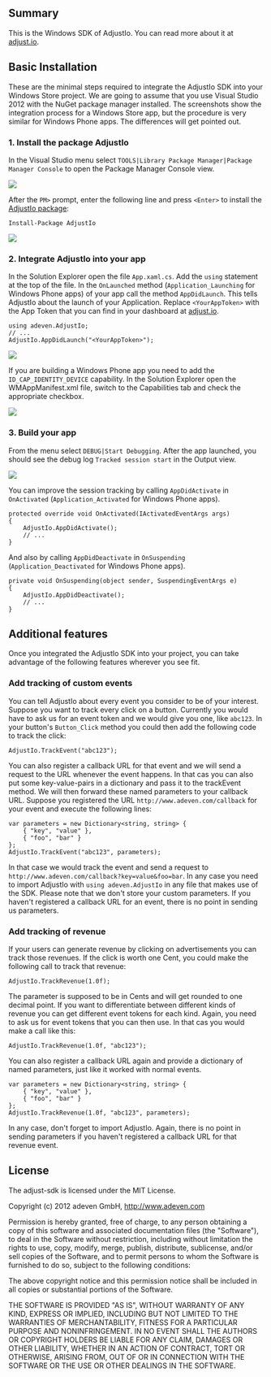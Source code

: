 ## Summary

This is the Windows SDK of AdjustIo. You can read more about it at [adjust.io][].

## Basic Installation

These are the minimal steps required to integrate the AdjustIo SDK into your Windows Store project. We are going to assume that you use Visual Studio 2012 with the NuGet package manager installed. The screenshots show the integration process for a Windows Store app, but the procedure is very similar for Windows Phone apps. The differences will get pointed out.

### 1. Install the package AdjustIo
In the Visual Studio menu select `TOOLS|Library Package Manager|Package Manager Console` to open the Package Manager Console view.

![][console]

After the `PM>` prompt, enter the following line and press `<Enter>` to install the [AdjustIo package][NuGet]:

    Install-Package AdjustIo

![][install]

### 2. Integrate AdjustIo into your app
In the Solution Explorer open the file `App.xaml.cs`. Add the `using` statement at the top of the file. In the `OnLaunched` method (`Application_Launching` for Windows Phone apps) of your app call the method `AppDidLaunch`. This tells AdjustIo about the launch of your Application. Replace `<YourAppToken>` with the App Token that you can find in your dashboard at [adjust.io][].

    using adeven.AdjustIo;
    // ...
    AdjustIo.AppDidLaunch("<YourAppToken>");

![][launch]

If you are building a Windows Phone app you need to add the `ID_CAP_IDENTITY_DEVICE` capability. In the Solution Explorer open the WMAppManifest.xml file, switch to the Capabilities tab and check the appropriate checkbox.

![][capabilities]

### 3. Build your app
From the menu select `DEBUG|Start Debugging`. After the app launched, you should see the debug log `Tracked session start` in the Output view.

![][output]

You can improve the session tracking by calling `AppDidActivate` in `OnActivated` (`Application_Activated` for Windows Phone apps).

    protected override void OnActivated(IActivatedEventArgs args)
    {
        AdjustIo.AppDidActivate();
        // ...
    }
And also by calling `AppDidDeactivate` in `OnSuspending` (`Application_Deactivated` for Windows Phone apps).

    private void OnSuspending(object sender, SuspendingEventArgs e)
    {
        AdjustIo.AppDidDeactivate();
        // ...
    }
## Additional features

Once you integrated the AdjustIo SDK into your project, you can take advantage of the following features wherever you see fit.

### Add tracking of custom events
You can tell AdjustIo about every event you consider to be of your interest. Suppose you want to track every click on a button. Currently you would have to ask us for an event token and we would give you one, like `abc123`. In your button's `Button_Click` method you could then add the following code to track the click:

    AdjustIo.TrackEvent("abc123");

You can also register a callback URL for that event and we will send a request to the URL whenever the event happens. In that cas you can also put some key-value-pairs in a dictionary and pass it to the trackEvent method. We will then forward these named parameters to your callback URL. Suppose you registered the URL `http://www.adeven.com/callback` for your event and execute the following lines:

    var parameters = new Dictionary<string, string> {
        { "key", "value" },
        { "foo", "bar" }
    };
    AdjustIo.TrackEvent("abc123", parameters);

In that case we would track the event and send a request to `http://www.adeven.com/callback?key=value&foo=bar`. In any case you need to import AdjustIo with `using adeven.AdjustIo` in any file that makes use of the SDK. Please note that we don't store your custom parameters. If you haven't registered a callback URL for an event, there is no point in sending us parameters.

### Add tracking of revenue
If your users can generate revenue by clicking on advertisements you can track those revenues. If the click is worth one Cent, you could make the following call to track that revenue:

    AdjustIo.TrackRevenue(1.0f);

The parameter is supposed to be in Cents and will get rounded to one decimal point. If you want to differentiate between different kinds of revenue you can get different event tokens for each kind. Again, you need to ask us for event tokens that you can then use. In that cas you would make a call like this:

    AdjustIo.TrackRevenue(1.0f, "abc123");

You can also register a callback URL again and provide a dictionary of named parameters, just like it worked with normal events.

    var parameters = new Dictionary<string, string> {
        { "key", "value" },
        { "foo", "bar" }
    };
    AdjustIo.TrackRevenue(1.0f, "abc123", parameters);

In any case, don't forget to import AdjustIo. Again, there is no point in sending parameters if you haven't registered a callback URL for that revenue event.

[adjust.io]: http://www.adjust.io
[nuget]: http://nuget.org/packages/AdjustIo
[console]: https://raw.github.com/adeven/adjust_sdk/master/Resources/windows/console.png
[install]: https://raw.github.com/adeven/adjust_sdk/master/Resources/windows/install.png
[launch]: https://raw.github.com/adeven/adjust_sdk/master/Resources/windows/launch.png
[output]: https://raw.github.com/adeven/adjust_sdk/master/Resources/windows/output.png
[capabilities]: https://raw.github.com/adeven/adjust_sdk/master/Resources/windows/capabilities.png


## License

The adjust-sdk is licensed under the MIT License.

Copyright (c) 2012 adeven GmbH,
http://www.adeven.com

Permission is hereby granted, free of charge, to any person obtaining
a copy of this software and associated documentation files (the
"Software"), to deal in the Software without restriction, including
without limitation the rights to use, copy, modify, merge, publish,
distribute, sublicense, and/or sell copies of the Software, and to
permit persons to whom the Software is furnished to do so, subject to
the following conditions:

The above copyright notice and this permission notice shall be
included in all copies or substantial portions of the Software.

THE SOFTWARE IS PROVIDED "AS IS", WITHOUT WARRANTY OF ANY KIND,
EXPRESS OR IMPLIED, INCLUDING BUT NOT LIMITED TO THE WARRANTIES OF
MERCHANTABILITY, FITNESS FOR A PARTICULAR PURPOSE AND
NONINFRINGEMENT. IN NO EVENT SHALL THE AUTHORS OR COPYRIGHT HOLDERS BE
LIABLE FOR ANY CLAIM, DAMAGES OR OTHER LIABILITY, WHETHER IN AN ACTION
OF CONTRACT, TORT OR OTHERWISE, ARISING FROM, OUT OF OR IN CONNECTION
WITH THE SOFTWARE OR THE USE OR OTHER DEALINGS IN THE SOFTWARE.
